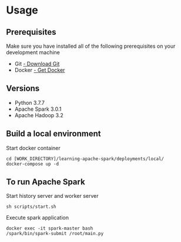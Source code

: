 # Usage

## Prerequisites
Make sure you have installed all of the following prerequisites on your development machine

- Git [- Download Git](https://git-scm.com/downloads)
- Docker [- Get Docker](https://docs.docker.com/get-docker/)

## Versions
- Python 3.7.7
- Apache Spark 3.0.1
- Apache Hadoop 3.2

## Build a local environment
Start docker container
```
cd [WORK_DIRECTORY]/learning-apache-spark/deployments/local/
docker-compose up -d
```

## To run Apache Spark
Start history server and worker server
```
sh scripts/start.sh
```

Execute spark application
```
docker exec -it spark-master bash
/spark/bin/spark-submit /root/main.py
```